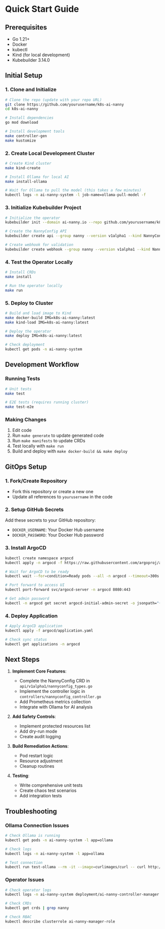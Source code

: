 # Quick Start Guide

## Prerequisites
- Go 1.21+
- Docker
- kubectl
- Kind (for local development)
- Kubebuilder 3.14.0

## Initial Setup

### 1. Clone and Initialize
```bash
# Clone the repo (update with your repo URL)
git clone https://github.com/yourusername/k8s-ai-nanny
cd k8s-ai-nanny

# Install dependencies
go mod download

# Install development tools
make controller-gen
make kustomize
```

### 2. Create Local Development Cluster
```bash
# Create Kind cluster
make kind-create

# Install Ollama for local AI
make install-ollama

# Wait for Ollama to pull the model (this takes a few minutes)
kubectl logs -n ai-nanny-system -l job-name=ollama-pull-model -f
```

### 3. Initialize Kubebuilder Project
```bash
# Initialize the operator
kubebuilder init --domain ai-nanny.io --repo github.com/yourusername/k8s-ai-nanny

# Create the NannyConfig API
kubebuilder create api --group nanny --version v1alpha1 --kind NannyConfig --resource --controller

# Create webhook for validation
kubebuilder create webhook --group nanny --version v1alpha1 --kind NannyConfig --defaulting --validation
```

### 4. Test the Operator Locally
```bash
# Install CRDs
make install

# Run the operator locally
make run
```

### 5. Deploy to Cluster
```bash
# Build and load image to Kind
make docker-build IMG=k8s-ai-nanny:latest
make kind-load IMG=k8s-ai-nanny:latest

# Deploy the operator
make deploy IMG=k8s-ai-nanny:latest

# Check deployment
kubectl get pods -n ai-nanny-system
```

## Development Workflow

### Running Tests
```bash
# Unit tests
make test

# E2E tests (requires running cluster)
make test-e2e
```

### Making Changes
1. Edit code
2. Run `make generate` to update generated code
3. Run `make manifests` to update CRDs
4. Test locally with `make run`
5. Build and deploy with `make docker-build && make deploy`

## GitOps Setup

### 1. Fork/Create Repository
- Fork this repository or create a new one
- Update all references to `yourusername` in the code

### 2. Setup GitHub Secrets
Add these secrets to your GitHub repository:
- `DOCKER_USERNAME`: Your Docker Hub username
- `DOCKER_PASSWORD`: Your Docker Hub password

### 3. Install ArgoCD
```bash
kubectl create namespace argocd
kubectl apply -n argocd -f https://raw.githubusercontent.com/argoproj/argo-cd/stable/manifests/install.yaml

# Wait for ArgoCD to be ready
kubectl wait --for=condition=Ready pods --all -n argocd --timeout=300s

# Port forward to access UI
kubectl port-forward svc/argocd-server -n argocd 8080:443

# Get admin password
kubectl -n argocd get secret argocd-initial-admin-secret -o jsonpath="{.data.password}" | base64 -d
```

### 4. Deploy Application
```bash
# Apply ArgoCD application
kubectl apply -f argocd/application.yaml

# Check sync status
kubectl get applications -n argocd
```

## Next Steps

1. **Implement Core Features**:
   - Complete the NannyConfig CRD in `api/v1alpha1/nannyconfig_types.go`
   - Implement the controller logic in `controllers/nannyconfig_controller.go`
   - Add Prometheus metrics collection
   - Integrate with Ollama for AI analysis

2. **Add Safety Controls**:
   - Implement protected resources list
   - Add dry-run mode
   - Create audit logging

3. **Build Remediation Actions**:
   - Pod restart logic
   - Resource adjustment
   - Cleanup routines

4. **Testing**:
   - Write comprehensive unit tests
   - Create chaos test scenarios
   - Add integration tests

## Troubleshooting

### Ollama Connection Issues
```bash
# Check Ollama is running
kubectl get pods -n ai-nanny-system -l app=ollama

# Check logs
kubectl logs -n ai-nanny-system -l app=ollama

# Test connection
kubectl run test-ollama --rm -it --image=curlimages/curl -- curl http://ollama-service.ai-nanny-system:11434/api/tags
```

### Operator Issues
```bash
# Check operator logs
kubectl logs -n ai-nanny-system deployment/ai-nanny-controller-manager

# Check CRDs
kubectl get crds | grep nanny

# Check RBAC
kubectl describe clusterrole ai-nanny-manager-role
```